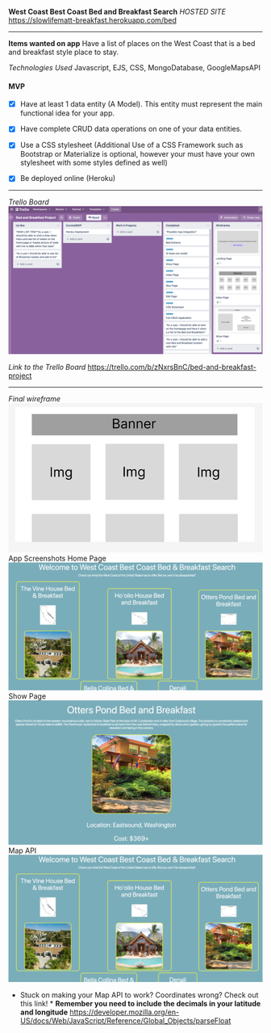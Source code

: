 **West Coast Best Coast Bed and Breakfast Search**
*HOSTED SITE*
 https://slowlifematt-breakfast.herokuapp.com/bed 

------------------------

**Items wanted on app**
Have a list of places on the West Coast that is a bed and breakfast style place to stay.

*Technologies Used*
Javascript, EJS, CSS, MongoDatabase, GoogleMapsAPI
#### MVP
-[x] Have at least 1 data entity (A Model). This entity must represent the main functional idea for your app.

-[x] Have complete CRUD data operations on one of your data entities.

-[x] Use a CSS stylesheet (Additional Use of a CSS Framework such as Bootstrap or Materialize is optional, however your must have your own stylesheet with some styles defined as well)

-[x] Be deployed online (Heroku)
------------------------
*Trello Board*
![](public/css/img/Screen%20Shot%202022-11-07%20at%205.05.13%20PM%20(3).png)

*Link to the Trello Board*
https://trello.com/b/zNxrsBnC/bed-and-breakfast-project

------------------------
*Final wireframe*
![](public/css/img/Screen%20Shot%202022-11-08%20at%204.01.53%20PM%20(3).png)
App Screenshots 
Home Page
![](public/css/img/Screen%20Shot%202022-11-07%20at%205.24.05%20PM%20(3).png)
Show Page
![](public/css/img/Screen%20Shot%202022-11-07%20at%205.17.42%20PM%20(3).png)
Map API
![](public/css/img/Screen%20Shot%202022-11-07%20at%205.24.05%20PM%20(3).png)

* Stuck on making your Map API to work? Coordinates wrong? Check out this link! *
**Remember you need to include the decimals in your latitude and longitude**
https://developer.mozilla.org/en-US/docs/Web/JavaScript/Reference/Global_Objects/parseFloat